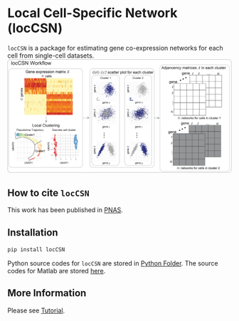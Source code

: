 Local Cell-Specific Network (locCSN)
=============================================

`locCSN` is a package for estimating gene co-expression networks for each cell from single-cell datasets.
![pipeline](./Figures/Workflow_new.png)

How to cite `locCSN`
-------------------
This work has been published in [PNAS](https://www.pnas.org/doi/10.1073/pnas.2113178118).

Installation
-----------------
```python
pip install locCSN
```
Python source codes for `locCSN` are stored in [Python Folder](https://github.com/xuranw/locCSN/tree/main/Python). The source codes for Matlab are stored [here](https://github.com/xuranw/locCSN/tree/matlab/Functions).

More Information
----------------------
Please see [Tutorial](https://xuranw.github.io/locCSN/docs/vignettes.html).
